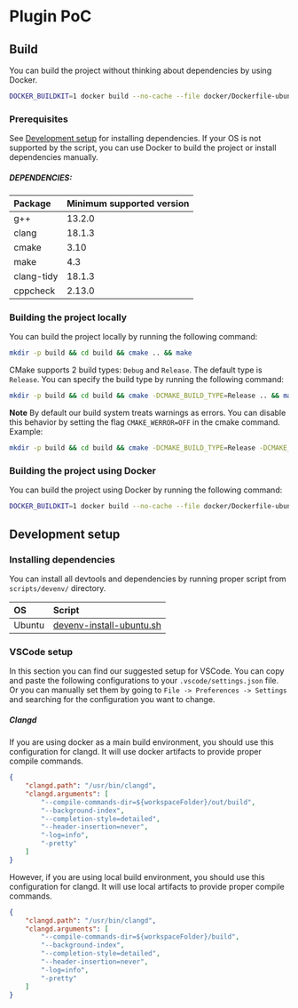 # Plugin PoC

## Build

You can build the project without thinking about dependencies by using Docker.

```bash
DOCKER_BUILDKIT=1 docker build --no-cache --file docker/Dockerfile-ubuntu-devenv --output out .
```

### Prerequisites

See [Development setup](#development-setup) for installing dependencies.
If your OS is not supported by the script, you can use Docker to build the project or install dependencies manually.

##### DEPENDENCIES:

| Package    | Minimum supported version |
| :-----     | :------------------------ |
| g++        | 13.2.0                    |
| clang      | 18.1.3                    |
| cmake      | 3.10                      |
| make       | 4.3                       |
| clang-tidy | 18.1.3                    |
| cppcheck   | 2.13.0                    |

### Building the project locally

You can build the project locally by running the following command:

```bash
mkdir -p build && cd build && cmake .. && make
```

CMake supports 2 build types: `Debug` and `Release`. The default type is `Release`. You can specify the build type by running the following command:

```bash
mkdir -p build && cd build && cmake -DCMAKE_BUILD_TYPE=Release .. && make
```

**Note** By default our build system treats warnings as errors. You can disable this behavior by setting the flag `CMAKE_WERROR=OFF` in the cmake command.
Example:

```bash
mkdir -p build && cd build && cmake -DCMAKE_BUILD_TYPE=Release -DCMAKE_WERROR=OFF .. && make
```

### Building the project using Docker

You can build the project using Docker by running the following command:

```bash
DOCKER_BUILDKIT=1 docker build --no-cache --file docker/Dockerfile-ubuntu-build --output out .
```

## Development setup

### Installing dependencies

You can install all devtools and dependencies by running proper script from `scripts/devenv/` directory.


| OS    | Script                                                               |
| :-----| :--------------------------------------------------------------------|
| Ubuntu| [devenv-install-ubuntu.sh](./scripts/devenv/devenv-install-ubuntu.sh)|

### VSCode setup

In this section you can find our suggested setup for VSCode. You can copy and paste the following configurations to your `.vscode/settings.json` file.
Or you can manually set them by going to `File -> Preferences -> Settings` and searching for the configuration you want to change.

##### Clangd

If you are using docker as a main build environment, you should use this configuration for clangd.
It will use docker artifacts to provide proper compile commands.

```json
{
    "clangd.path": "/usr/bin/clangd",
    "clangd.arguments": [
        "--compile-commands-dir=${workspaceFolder}/out/build",
        "--background-index",
        "--completion-style=detailed",
        "--header-insertion=never",
        "-log=info",
        "-pretty"
    ]
}
```

However, if you are using local build environment, you should use this configuration for clangd.
It will use local artifacts to provide proper compile commands.

```json
{
    "clangd.path": "/usr/bin/clangd",
    "clangd.arguments": [
        "--compile-commands-dir=${workspaceFolder}/build",
        "--background-index",
        "--completion-style=detailed",
        "--header-insertion=never",
        "-log=info",
        "-pretty"
    ]
}
```
